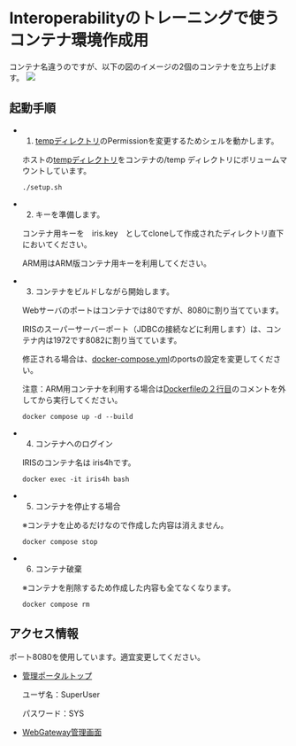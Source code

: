 # Interoperabilityのトレーニングで使うコンテナ環境作成用

コンテナ名違うのですが、以下の図のイメージの2個のコンテナを立ち上げます。
![](https://github.com/iijimam/NoPWS/blob/master/assets/IRIS-WG.png)

## 起動手順

- 1. [tempディレクトリ](/temp/)のPermissionを変更するためシェルを動かします。

    ホストの[tempディレクトリ](/temp/)をコンテナの/temp ディレクトリにボリュームマウントしています。

    ```
    ./setup.sh
    ```

- 2. キーを準備します。

    コンテナ用キーを　iris.key　としてcloneして作成されたディレクトリ直下においてください。
    
    ARM用はARM版コンテナ用キーを利用してください。

- 3. コンテナをビルドしながら開始します。

    Webサーバのポートはコンテナでは80ですが、8080に割り当てています。

    IRISのスーパーサーバーポート（JDBCの接続などに利用します）は、コンテナ内は1972です8082に割り当てています。

    修正される場合は、[docker-compose.yml](/docker-compose.yml)のportsの設定を変更してください。

    注意：ARM用コンテナを利用する場合は[Dockerfileの２行目](/Dockerfile#L2)のコメントを外してから実行してください。

    ```
    docker compose up -d --build
    ```

- 4. コンテナへのログイン

    IRISのコンテナ名は iris4hです。
    ```
    docker exec -it iris4h bash
    ```

- 5. コンテナを停止する場合

    ※コンテナを止めるだけなので作成した内容は消えません。

    ```
    docker compose stop
    ```

- 6. コンテナ破棄

    ※コンテナを削除するため作成した内容も全てなくなります。

    ```
    docker compose rm
    ```

## アクセス情報

ポート8080を使用しています。適宜変更してください。


- [管理ポータルトップ](http://localhost:8080/csp/sys/UtilHome.csp)

    ユーザ名：SuperUser
    
    パスワード：SYS



- [WebGateway管理画面](http://localhost:8080/csp/bin/systems/module.cxw)

